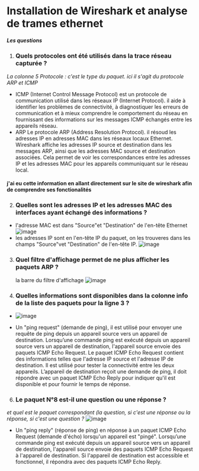 # Installation de Wireshark et analyse de trames ethernet #
##### Les questions ##### 

1. ### Quels protocoles ont été utilisés dans la trace réseau capturée ? ###
_La colonne 5 Protocole : c'est le type du paquet. ici il s'agit du protocole ARP et ICMP_
- ICMP (Internet Control Message Protocol) est un protocole de communication utilisé dans les réseaux IP (Internet Protocol). il aide à identifier les problèmes de connectivité, à diagnostiquer les erreurs de communication et à mieux comprendre le comportement du réseau en fournissant des informations sur les messages ICMP échangés entre les appareils réseau.
- ARP Le protocole ARP (Address Resolution Protocol). il résoud les adresses IP en adresses MAC dans les réseaux locaux Ethernet. Wireshark affiche les adresses IP source et destination dans les messages ARP, ainsi que les adresses MAC source et destination associées. Cela permet de voir les correspondances entre les adresses IP et les adresses MAC pour les appareils communiquant sur le réseau local.  
#### j'ai eu cette information en allant directement sur le site de wireshark afin de comprendre ses fonctionalités ####
2. ### Quelles sont les adresses IP et les adresses MAC des interfaces ayant échangé des informations ? ###
  - l'adresse MAC est dans "Source"et "Destination" de l'en-tête Ethernet ![image](https://github.com/manmaryem/manmaryem/assets/137881827/83a658da-c739-4f9a-bf12-e2d968400425)
  - les adresses IP sont en l'en-tête IP du paquet, on les trouveres dans les champs "Source"vet "Destination" de l'en-tête IP. ![image](https://github.com/manmaryem/manmaryem/assets/137881827/641e74b6-256f-4ed5-add5-e64d3f845173)

3. ### Quel filtre d'affichage permet de ne plus afficher les paquets ARP ? ###
   la barre du filtre d'affichage  ![image](https://github.com/manmaryem/manmaryem/assets/137881827/145be693-2036-4b48-abec-84df20e2e819)

4. ### Quelles informations sont disponibles dans la colonne info de la liste des paquets pour la ligne 3 ? ###
   
 -   ![image](https://github.com/manmaryem/manmaryem/assets/137881827/85e7d5df-afa0-4a74-b25c-aed78498033c)

   - Un "ping request" (demande de ping), il est utilisé pour envoyer une requête de ping depuis un appareil source vers un appareil de destination.
Lorsqu’une commande ping est exécuté depuis un appareil source vers un appareil de destination, l'appareil source envoie des paquets ICMP Echo Request. Le paquet ICMP Echo Request contient des informations telles que l'adresse IP source et l'adresse IP de destination. Il est utilisé pour tester la connectivité entre les deux appareils. L’appareil de destination reçoit une demande de ping, il doit répondre avec un paquet ICMP Echo Reply pour indiquer qu'il est disponible et pour fournir le temps de réponse.

     
6. ### Le paquet N°8 est-il une question ou une réponse ? ###
*et quel est le paquet correspondant (la question, si c'est une réponse ou la réponse, si c'est une question ?*
![image](https://github.com/manmaryem/manmaryem/assets/137881827/3bf3f284-53be-42da-a628-9806cc71db90)

- Un "ping reply" (réponse de ping) en réponse à un paquet ICMP Echo Request (demande d'écho) lorsqu'un appareil est "pingé".
Lorsqu’une commande ping est exécuté depuis un appareil source vers un appareil de destination, l'appareil source envoie des paquets ICMP Echo Request à l'appareil de destination. Si l'appareil de destination est accessible et fonctionnel, il répondra avec des paquets ICMP Echo Reply. 



